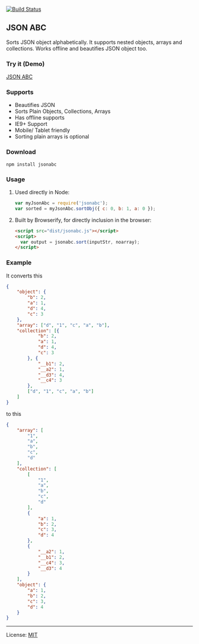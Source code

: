 
[![Build Status][travis-icon]][travis]

## JSON ABC

Sorts JSON object alphabetically. It supports nested objects, arrays and collections. Works offline and beautifies JSON object too.

### Try it (Demo)

[JSON ABC][]

### Supports

- Beautifies JSON
- Sorts Plain Objects, Collections, Arrays
- Has offline supports
- IE9+ Support
- Mobile/ Tablet friendly
- Sorting plain arrays is optional

### Download
 ```npm install jsonabc```
### Usage

 1. Used directly in Node:
    ```js
    var myJsonAbc = require('jsonabc');
    var sorted = myJsonAbc.sortObj({ c: 0, b: 1, a: 0 });
    ```
 2. Built by Browserify, for directly inclusion in the browser:
    ```html
    <script src="dist/jsonabc.js"></script>
    <script>
      var output = jsonabc.sort(inputStr, noarray);
    </script>
    ```

### Example

It converts this

```json
{
	"object": {
		"b": 2,
		"a": 1,
		"d": 4,
		"c": 3
	},
	"array": ["d", "1", "c", "a", "b"],
	"collection": [{
			"b": 2,
			"a": 1,
			"d": 4,
			"c": 3
		}, {
			"__b1": 2,
			"__a2": 1,
			"__d3": 4,
			"__c4": 3
		},
		["d", "1", "c", "a", "b"]
	]
}
```

to this

```json
{
    "array": [
        "1",
        "a",
        "b",
        "c",
        "d"
    ],
    "collection": [
        [
            "1",
            "a",
            "b",
            "c",
            "d"
        ],
        {
            "a": 1,
            "b": 2,
            "c": 3,
            "d": 4
        },
        {
            "__a2": 1,
            "__b1": 2,
            "__c4": 3,
            "__d3": 4
        }
    ],
    "object": {
        "a": 1,
        "b": 2,
        "c": 3,
        "d": 4
    }
}
```

---
License: [MIT][]

[json abc]: http://novicelab.org/jsonabc "JSON ABC online"
[travis-icon]: https://travis-ci.org/ShivrajRath/jsonabc.svg?branch=master
[travis]: https://travis-ci.org/ShivrajRath/jsonabc "Build status — Travis-CI"
[mit]: https://mit-license.org/2016?c=ShivrajRath
